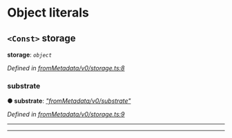 

# Object literals

<a id="storage"></a>

## `<Const>` storage

**storage**: *`object`*

*Defined in [fromMetadata/v0/storage.ts:8](https://github.com/polkadot-js/api/blob/3e7dc01/packages/type-storage/src/fromMetadata/v0/storage.ts#L8)*

<a id="storage.substrate"></a>

###  substrate

**● substrate**: *[&quot;fromMetadata/v0/substrate&quot;](_frommetadata_v0_substrate_.md)*

*Defined in [fromMetadata/v0/storage.ts:9](https://github.com/polkadot-js/api/blob/3e7dc01/packages/type-storage/src/fromMetadata/v0/storage.ts#L9)*

___

___

